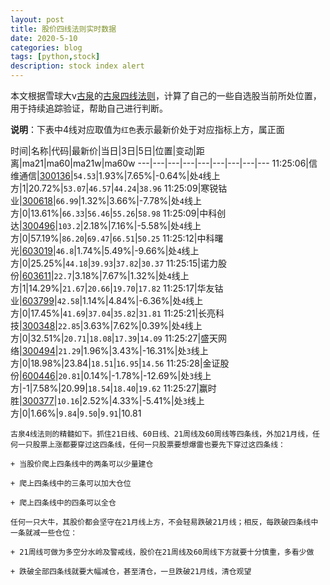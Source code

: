 ```yaml
---
layout: post
title: 股价四线法则实时数据
date: 2020-5-10
categories: blog
tags: [python,stock]
description: stock index alert
---
```



本文根据雪球大v[古泉](https://xueqiu.com/u/7148646888)的[古泉四线法则](https://xueqiu.com/7148646888/130498192)，计算了自己的一些自选股当前所处位置，用于持续追踪验证，帮助自己进行判断。

**说明**：下表中4线对应取值为`红色`表示最新价处于对应指标上方，属正面

时间|名称|代码|最新价|当日|3日|5日|位置|变动|距离|ma21|ma60|ma21w|ma60w
---|---|---|---|---|---|---|---|---
11:25:06|信维通信|[300136](https://xueqiu.com/S/SZ300136)|`54.53`|1.93%|7.65%|-0.64%|处`4`线上方|1|20.72%|`53.07`|`46.57`|`44.24`|`38.96`
11:25:09|寒锐钴业|[300618](https://xueqiu.com/S/SZ300618)|`66.99`|1.32%|3.66%|-7.78%|处`4`线上方|0|13.61%|`66.33`|`56.46`|`55.26`|`58.98`
11:25:09|中科创达|[300496](https://xueqiu.com/S/SZ300496)|`103.2`|2.18%|7.16%|-5.58%|处`4`线上方|0|57.19%|`86.20`|`69.47`|`66.51`|`50.25`
11:25:12|中科曙光|[603019](https://xueqiu.com/S/SH603019)|`46.8`|1.74%|5.49%|-9.66%|处`4`线上方|0|25.25%|`44.18`|`39.93`|`37.82`|`30.37`
11:25:15|诺力股份|[603611](https://xueqiu.com/S/SH603611)|`22.7`|3.18%|7.67%|1.32%|处`4`线上方|1|14.29%|`21.67`|`20.66`|`19.70`|`17.82`
11:25:17|华友钴业|[603799](https://xueqiu.com/S/SH603799)|`42.58`|1.14%|4.84%|-6.36%|处`4`线上方|0|17.45%|`41.69`|`37.04`|`35.82`|`31.81`
11:25:21|长亮科技|[300348](https://xueqiu.com/S/SZ300348)|`22.85`|3.63%|7.62%|0.39%|处`4`线上方|0|32.51%|`20.71`|`18.08`|`17.39`|`14.09`
11:25:27|盛天网络|[300494](https://xueqiu.com/S/SZ300494)|`21.29`|1.96%|3.43%|-16.31%|处`3`线上方|0|18.98%|23.84|`18.51`|`16.95`|`14.56`
11:25:28|金证股份|[600446](https://xueqiu.com/S/SH600446)|`20.81`|0.14%|-1.78%|-12.69%|处`3`线上方|-1|7.58%|20.99|`18.54`|`18.40`|`19.62`
11:25:27|赢时胜|[300377](https://xueqiu.com/S/SZ300377)|`10.16`|2.52%|4.33%|-5.41%|处`3`线上方|0|1.66%|`9.84`|`9.50`|`9.91`|10.81

```
古泉4线法则的精髓如下。抓住21日线、60日线、21周线及60周线等四条线，外加21月线，任何一只股票上涨都要穿过这四条线，任何一只股票要想爆雷也要先下穿过这四条线：

+ 当股价爬上四条线中的两条可以少量建仓

+ 爬上四条线中的三条可以加大仓位

+ 爬上四条线中的四条可以全仓

任何一只大牛，其股价都会坚守在21月线上方，不会轻易跌破21月线；相反，每跌破四条线中一条就减一些仓位：

+ 21周线可做为多空分水岭及警戒线，股价在21周线及60周线下方就要十分慎重，多看少做

+ 跌破全部四条线就要大幅减仓，甚至清仓，一旦跌破21月线，清仓观望
```